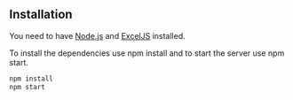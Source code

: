 ## Installation

You need to have [Node.js](https://nodejs.org/) and [ExcelJS](https://www.npmjs.com/package/exceljs?activeTab=readme#add-rows) installed.

To install the dependencies use npm install and to start the server use npm start.

```sh
npm install
npm start
```
